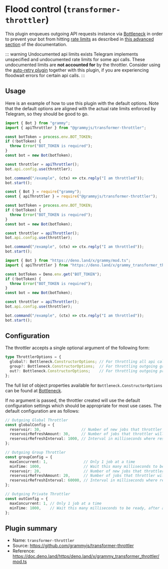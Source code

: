 # Flood control (`transformer-throttler`)

This plugin enqueues outgoing API requests instance via [Bottleneck](https://github.com/SGrondin/bottleneck) in order to prevent your bot from hitting [rate limits](https://core.telegram.org/bots/faq#my-bot-is-hitting-limits-how-do-i-avoid-this) as described in [this advanced section](/advanced/flood.md) of the documentation.

::: warning Undocumented api limits exists
Telegram implements unspecified and undocumented rate limits for some api calls.
These undocumented limits are **not accounted for** by the throttler.
Consider using the [auto-retry plugin](./auto-retry.md) together with this plugin, if you are experiencing floodwait errors for certain api calls.
:::

## Usage

Here is an example of how to use this plugin with the default options.
Note that the default options are aligned with the actual rate limits enforced by Telegram, so they should be good to go.

<CodeGroup>
  <CodeGroupItem title="TS" active>

```ts
import { Bot } from "grammy";
import { apiThrottler } from "@grammyjs/transformer-throttler";

const botToken = process.env.BOT_TOKEN;
if (!botToken) {
  throw Error("BOT_TOKEN is required");
}
const bot = new Bot(botToken);

const throttler = apiThrottler();
bot.api.config.use(throttler);

bot.command("/example", (ctx) => ctx.reply("I am throttled"));
bot.start();
```

 </CodeGroupItem>
 <CodeGroupItem title="JS">

```js
const { Bot } = require("grammy");
const { apiThrottler } = require("@grammyjs/transformer-throttler");

const botToken = process.env.BOT_TOKEN;
if (!botToken) {
  throw Error("BOT_TOKEN is required");
}
const bot = new Bot(botToken);

const throttler = apiThrottler();
bot.api.config.use(throttler);

bot.command("/example", (ctx) => ctx.reply("I am throttled"));
bot.start();
```

 </CodeGroupItem>
 <CodeGroupItem title="Deno">

```ts
import { Bot } from "https://deno.land/x/grammy/mod.ts";
import { apiThrottler } from "https://deno.land/x/grammy_transformer_throttler/mod.ts";

const botToken = Deno.env.get("BOT_TOKEN");
if (!botToken) {
  throw Error("BOT_TOKEN is required");
}
const bot = new Bot(botToken);

const throttler = apiThrottler();
bot.api.config.use(throttler);

bot.command("/example", (ctx) => ctx.reply("I am throttled"));
bot.start();
```

 </CodeGroupItem>
</CodeGroup>

## Configuration

The throttler accepts a single optional argument of the following form:

```ts
type ThrottlerOptions = {
  global?: Bottleneck.ConstructorOptions; // For throttling all api calls
  group?: Bottleneck.ConstructorOptions;  // For throttling outgoing group messages
  out?: Bottleneck.ConstructorOptions;    // For throttling outgoing private messages
};
```

The full list of object properties available for `Bottleneck.ConstructorOptions` can be found at [Bottleneck](https://github.com/SGrondin/bottleneck#constructor).

If no argument is passed, the throttler created will use the default configuration settings which should be appropriate for most use cases.
The default configuration are as follows:

```ts
// Outgoing Global Throttler
const globalConfig = {
  reservoir: 30,                  // Number of new jobs that throttler will accept at start
  reservoirRefreshAmount: 30,     // Number of jobs that throttler will accept after refresh
  reservoirRefreshInterval: 1000, // Interval in milliseconds where reservoir will refresh
};

// Outgoing Group Throttler
const groupConfig = {
  maxConcurrent: 1,                // Only 1 job at a time
  minTime: 1000,                   // Wait this many milliseconds to be ready, after a job
  reservoir: 20,                   // Number of new jobs that throttler will accept at start
  reservoirRefreshAmount: 20,      // Number of jobs that throttler will accept after refresh
  reservoirRefreshInterval: 60000, // Interval in milliseconds where reservoir will refresh
};

// Outgoing Private Throttler
const outConfig = {
  maxConcurrent: 1, // Only 1 job at a time
  minTime: 1000,    // Wait this many milliseconds to be ready, after a job
};
```

## Plugin summary

- Name: `transformer-throttler`
- Source: <https://github.com/grammyjs/transformer-throttler>
- Reference: <https://doc.deno.land/https/deno.land/x/grammy_transformer_throttler/mod.ts>
